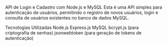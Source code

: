API de Login e Cadastro com Node.js e MySQL
Esta é uma API simples para autenticação de usuários, permitindo o registro de novos usuários, login e consulta de usuários existentes no banco de dados MySQL.

Tecnologias Utilizadas
Node.js
Express.js
MySQL
bcrypt.js (para criptografia de senhas)
jsonwebtoken (para geração de tokens de autenticação)